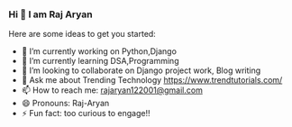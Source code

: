 ### Hi 👋 I am Raj Aryan


Here are some ideas to get you started:

- 🔭 I’m currently working on Python,Django
- 🌱 I’m currently learning DSA,Programming 
- 👯 I’m looking to collaborate on Django project work, Blog writing
- 💬 Ask me about Trending Technology https://www.trendtutorials.com/
- 📫 How to reach me: rajaryan122001@gmail.com
- 😄 Pronouns: Raj-Aryan
- ⚡ Fun fact: too curious to engage!!

